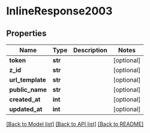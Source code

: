 # InlineResponse2003

## Properties
Name | Type | Description | Notes
------------ | ------------- | ------------- | -------------
**token** | **str** |  | [optional] 
**z_id** | **str** |  | [optional] 
**url_template** | **str** |  | [optional] 
**public_name** | **str** |  | [optional] 
**created_at** | **int** |  | [optional] 
**updated_at** | **int** |  | [optional] 

[[Back to Model list]](../README.md#documentation-for-models) [[Back to API list]](../README.md#documentation-for-api-endpoints) [[Back to README]](../README.md)

